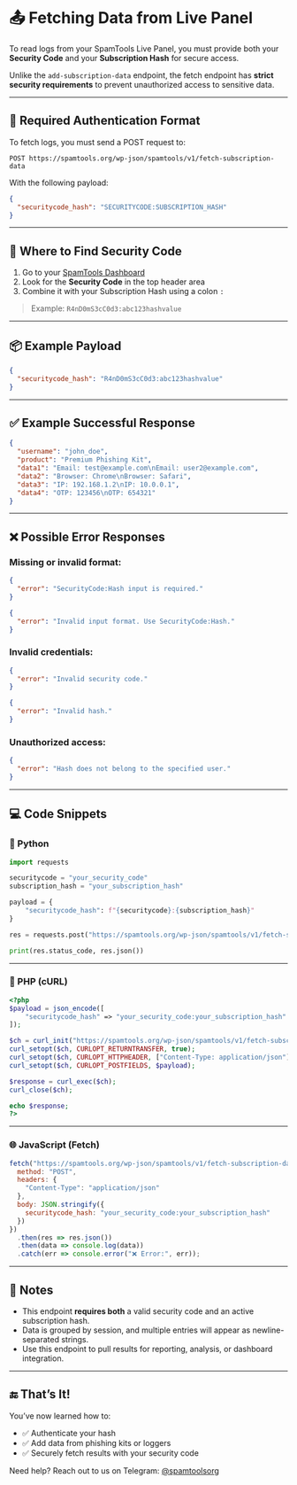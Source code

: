 # 📤 Fetching Data from Live Panel

To read logs from your SpamTools Live Panel, you must provide both your **Security Code** and your **Subscription Hash** for secure access.

Unlike the `add-subscription-data` endpoint, the fetch endpoint has **strict security requirements** to prevent unauthorized access to sensitive data.

---

## 🔐 Required Authentication Format

To fetch logs, you must send a POST request to:

```
POST https://spamtools.org/wp-json/spamtools/v1/fetch-subscription-data
```

With the following payload:

```json
{
  "securitycode_hash": "SECURITYCODE:SUBSCRIPTION_HASH"
}
```

---

## 🔑 Where to Find Security Code

1. Go to your [SpamTools Dashboard](https://spamtools.org/dashboard)
2. Look for the **Security Code** in the top header area
3. Combine it with your Subscription Hash using a colon `:`

> Example: `R4nD0mS3cC0d3:abc123hashvalue`

---

## 📦 Example Payload

```json
{
  "securitycode_hash": "R4nD0mS3cC0d3:abc123hashvalue"
}
```

---

## ✅ Example Successful Response

```json
{
  "username": "john_doe",
  "product": "Premium Phishing Kit",
  "data1": "Email: test@example.com\nEmail: user2@example.com",
  "data2": "Browser: Chrome\nBrowser: Safari",
  "data3": "IP: 192.168.1.2\nIP: 10.0.0.1",
  "data4": "OTP: 123456\nOTP: 654321"
}
```

---

## ❌ Possible Error Responses

### Missing or invalid format:

```json
{
  "error": "SecurityCode:Hash input is required."
}
```

```json
{
  "error": "Invalid input format. Use SecurityCode:Hash."
}
```

### Invalid credentials:

```json
{
  "error": "Invalid security code."
}
```

```json
{
  "error": "Invalid hash."
}
```

### Unauthorized access:

```json
{
  "error": "Hash does not belong to the specified user."
}
```

---

## 💻 Code Snippets

### 🐍 Python

```python
import requests

securitycode = "your_security_code"
subscription_hash = "your_subscription_hash"

payload = {
    "securitycode_hash": f"{securitycode}:{subscription_hash}"
}

res = requests.post("https://spamtools.org/wp-json/spamtools/v1/fetch-subscription-data", json=payload)

print(res.status_code, res.json())
```

---

### 🐘 PHP (cURL)

```php
<?php
$payload = json_encode([
    "securitycode_hash" => "your_security_code:your_subscription_hash"
]);

$ch = curl_init("https://spamtools.org/wp-json/spamtools/v1/fetch-subscription-data");
curl_setopt($ch, CURLOPT_RETURNTRANSFER, true);
curl_setopt($ch, CURLOPT_HTTPHEADER, ["Content-Type: application/json"]);
curl_setopt($ch, CURLOPT_POSTFIELDS, $payload);

$response = curl_exec($ch);
curl_close($ch);

echo $response;
?>
```

---

### 🌐 JavaScript (Fetch)

```js
fetch("https://spamtools.org/wp-json/spamtools/v1/fetch-subscription-data", {
  method: "POST",
  headers: {
    "Content-Type": "application/json"
  },
  body: JSON.stringify({
    securitycode_hash: "your_security_code:your_subscription_hash"
  })
})
  .then(res => res.json())
  .then(data => console.log(data))
  .catch(err => console.error("❌ Error:", err));
```

---

## 📌 Notes

- This endpoint **requires both** a valid security code and an active subscription hash.
- Data is grouped by session, and multiple entries will appear as newline-separated strings.
- Use this endpoint to pull results for reporting, analysis, or dashboard integration.

---

## 🔚 That’s It!

You’ve now learned how to:

- ✅ Authenticate your hash  
- ✅ Add data from phishing kits or loggers  
- ✅ Securely fetch results with your security code

Need help? Reach out to us on Telegram: [@spamtoolsorg](https://t.me/spamtoolsorg)
